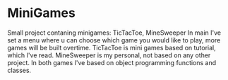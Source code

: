 # MiniGames
Small project contaning minigames: TicTacToe, MineSweeper
In main I've set a menu where u can choose which game you would like to play, more games will be built overtime.
TicTacToe is mini games based on tutorial, which I've read. 
MineSweeper is my personal, not based on any other project.
In both games I've based on object programming functions and classes.
